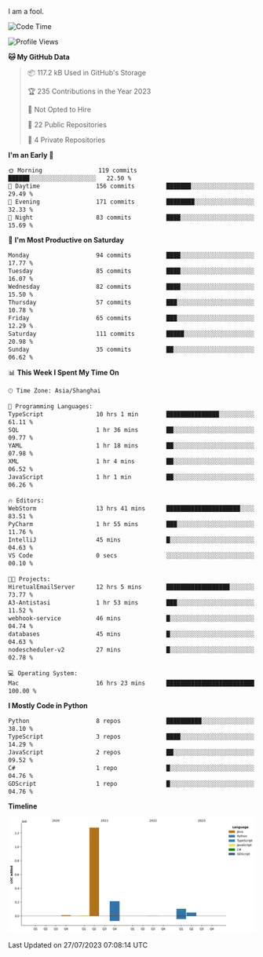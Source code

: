 I am a fool.

<!--START_SECTION:waka-->
![Code Time](http://img.shields.io/badge/Code%20Time-570%20hrs%2014%20mins-blue)

![Profile Views](http://img.shields.io/badge/Profile%20Views-0-blue)

**🐱 My GitHub Data** 

> 📦 117.2 kB Used in GitHub's Storage 
 > 
> 🏆 235 Contributions in the Year 2023
 > 
> 🚫 Not Opted to Hire
 > 
> 📜 22 Public Repositories 
 > 
> 🔑 4 Private Repositories 
 > 
**I'm an Early 🐤** 

```text
🌞 Morning                119 commits         ██████░░░░░░░░░░░░░░░░░░░   22.50 % 
🌆 Daytime                156 commits         ███████░░░░░░░░░░░░░░░░░░   29.49 % 
🌃 Evening                171 commits         ████████░░░░░░░░░░░░░░░░░   32.33 % 
🌙 Night                  83 commits          ████░░░░░░░░░░░░░░░░░░░░░   15.69 % 
```
📅 **I'm Most Productive on Saturday** 

```text
Monday                   94 commits          ████░░░░░░░░░░░░░░░░░░░░░   17.77 % 
Tuesday                  85 commits          ████░░░░░░░░░░░░░░░░░░░░░   16.07 % 
Wednesday                82 commits          ████░░░░░░░░░░░░░░░░░░░░░   15.50 % 
Thursday                 57 commits          ███░░░░░░░░░░░░░░░░░░░░░░   10.78 % 
Friday                   65 commits          ███░░░░░░░░░░░░░░░░░░░░░░   12.29 % 
Saturday                 111 commits         █████░░░░░░░░░░░░░░░░░░░░   20.98 % 
Sunday                   35 commits          ██░░░░░░░░░░░░░░░░░░░░░░░   06.62 % 
```


📊 **This Week I Spent My Time On** 

```text
🕑︎ Time Zone: Asia/Shanghai

💬 Programming Languages: 
TypeScript               10 hrs 1 min        ███████████████░░░░░░░░░░   61.11 % 
SQL                      1 hr 36 mins        ██░░░░░░░░░░░░░░░░░░░░░░░   09.77 % 
YAML                     1 hr 18 mins        ██░░░░░░░░░░░░░░░░░░░░░░░   07.98 % 
XML                      1 hr 4 mins         ██░░░░░░░░░░░░░░░░░░░░░░░   06.52 % 
JavaScript               1 hr 1 min          ██░░░░░░░░░░░░░░░░░░░░░░░   06.26 % 

🔥 Editors: 
WebStorm                 13 hrs 41 mins      █████████████████████░░░░   83.51 % 
PyCharm                  1 hr 55 mins        ███░░░░░░░░░░░░░░░░░░░░░░   11.76 % 
IntelliJ                 45 mins             █░░░░░░░░░░░░░░░░░░░░░░░░   04.63 % 
VS Code                  0 secs              ░░░░░░░░░░░░░░░░░░░░░░░░░   00.10 % 

🐱‍💻 Projects: 
HiretualEmailServer      12 hrs 5 mins       ██████████████████░░░░░░░   73.77 % 
A3-Antistasi             1 hr 53 mins        ███░░░░░░░░░░░░░░░░░░░░░░   11.52 % 
webhook-service          46 mins             █░░░░░░░░░░░░░░░░░░░░░░░░   04.74 % 
databases                45 mins             █░░░░░░░░░░░░░░░░░░░░░░░░   04.63 % 
nodescheduler-v2         27 mins             █░░░░░░░░░░░░░░░░░░░░░░░░   02.78 % 

💻 Operating System: 
Mac                      16 hrs 23 mins      █████████████████████████   100.00 % 
```

**I Mostly Code in Python** 

```text
Python                   8 repos             ██████████░░░░░░░░░░░░░░░   38.10 % 
TypeScript               3 repos             ████░░░░░░░░░░░░░░░░░░░░░   14.29 % 
JavaScript               2 repos             ██░░░░░░░░░░░░░░░░░░░░░░░   09.52 % 
C#                       1 repo              █░░░░░░░░░░░░░░░░░░░░░░░░   04.76 % 
GDScript                 1 repo              █░░░░░░░░░░░░░░░░░░░░░░░░   04.76 % 
```



**Timeline**

![Lines of Code chart](https://raw.githubusercontent.com/VeejaLiu/VeejaLiu/master/assets/bar_graph.png)


 Last Updated on 27/07/2023 07:08:14 UTC
<!--END_SECTION:waka-->
